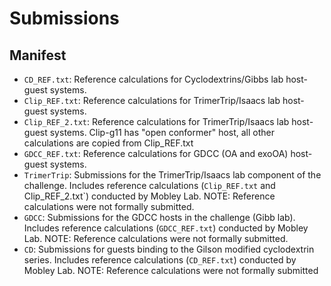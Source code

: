 # Submissions

## Manifest

- `CD_REF.txt`: Reference calculations for Cyclodextrins/Gibbs lab host-guest systems.
- `Clip_REF.txt`: Reference calculations for TrimerTrip/Isaacs lab host-guest systems.
- `Clip_REF_2.txt`: Reference calculations for TrimerTrip/Isaacs lab host-guest systems. Clip-g11 has "open conformer" host, all other calculations are copied from Clip_REF.txt
- `GDCC_REF.txt`: Reference calculations for GDCC (OA and exoOA) host-guest systems. 
- `TrimerTrip`: Submissions for the TrimerTrip/Isaacs lab component of the challenge. Includes reference calculations (`Clip_REF.txt` and Clip_REF_2.txt`) conducted by Mobley Lab. NOTE: Reference calculations were not formally submitted.
- `GDCC`: Submissions for the GDCC hosts in the challenge (Gibb lab). Includes reference calculations (`GDCC_REF.txt`) conducted by Mobley Lab. NOTE: Reference calculations were not formally submitted.
- `CD`: Submissions for guests binding to the Gilson modified cyclodextrin series. Includes reference calculations (`CD_REF.txt`) conducted by Mobley Lab. NOTE: Reference calculations were not formally submitted
